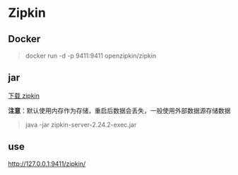 # Zipkin

## Docker

> docker run -d -p 9411:9411 openzipkin/zipkin

## jar

[下载 zipkin](https://search.maven.org/remote_content?g=io.zipkin&a=zipkin-server&v=LATEST&c=exec)

**注意**：默认使用内存作为存储，重启后数据会丢失，一般使用外部数据源存储数据
> java -jar zipkin-server-2.24.2-exec.jar

## use

http://127.0.0.1:9411/zipkin/